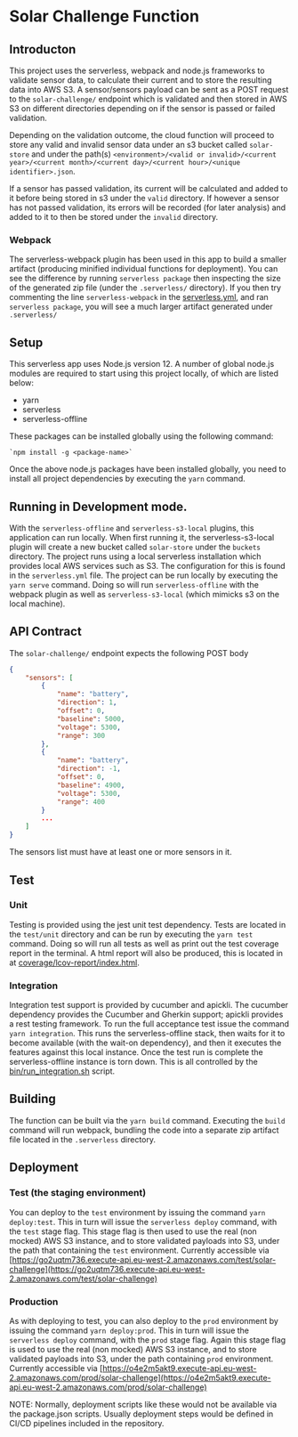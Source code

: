 # Solar Challenge Function
  
## Introducton

This project uses the serverless, webpack and node.js frameworks to validate sensor data, to calculate their current and to store the resulting data into AWS S3.
A sensor/sensors payload can be sent as a POST request to the `solar-challenge/` endpoint which is validated and then stored in AWS S3 on different directories depending on if the sensor is passed or failed validation.

Depending on the validation outcome, the cloud function will proceed to store any valid and invalid sensor data under an s3 bucket called `solar-store` and under the path(s) `<environment>/<valid or invalid>/<current year>/<current month>/<current day>/<current hour>/<unique identifier>.json`.

If a sensor has passed validation, its current will be calculated and added to it before being stored in s3 under the `valid` directory.
If however a sensor has not passed validation, its errors will be recorded (for later analysis) and added to it to then be stored under the `invalid` directory.

### Webpack

The serverless-webpack plugin has been used in this app to build a smaller artifact (producing minified individual functions for deployment). You can see the difference by running `serverless package` then inspecting the size of the generated zip file (under the `.serverless/` directory). If you then try commenting the line `serverless-webpack` in the [serverless.yml](serverless.yml), and ran `serverless package`, you will see a much larger artifact generated under `.serverless/`

## Setup

This serverless app uses Node.js version 12.
A number of global node.js modules are required to start using this project locally, of which are listed below:

* yarn
* serverless
* serverless-offline

These packages can be installed globally using the following command:

    `npm install -g <package-name>`

Once the above node.js packages have been installed globally, you need to install all project dependencies by executing the `yarn` command.

## Running in Development mode.

With the `serverless-offline` and `serverless-s3-local` plugins, this application can run locally. When first running it, the serverless-s3-local plugin will create a new bucket called `solar-store` under the `buckets` directory.
The project runs using a local serverless installation which provides local AWS services such as S3. The configuration for this is found in the `serverless.yml` file.
The project can be run locally by executing the `yarn serve` command. Doing so will run `serverless-offline` with the webpack plugin as well as `serverless-s3-local` (which mimicks s3 on the local machine).

## API Contract

The `solar-challenge/` endpoint expects the following POST body

```JSON
{
    "sensors": [
        {
            "name": "battery",
            "direction": 1,
            "offset": 0,
            "baseline": 5000,
            "voltage": 5300,
            "range": 300
        },
        {
            "name": "battery",
            "direction": -1,
            "offset": 0,
            "baseline": 4900,
            "voltage": 5300,
            "range": 400
        }
        ...
    ]
}
```
The sensors list must have at least one or more sensors in it.

## Test

### Unit

Testing is provided using the jest unit test dependency. Tests are located in the `test/unit` directory and can be run by executing the `yarn test` command. Doing so will run all tests as well as print out the test coverage report in the terminal. A html report will also be produced, this is located in at [coverage/lcov-report/index.html](coverage/lcov-report/index.html).

### Integration

Integration test support is provided by cucumber and apickli. The cucumber dependency provides the Cucumber and Gherkin support; apickli provides a rest testing framework.
To run the full acceptance test issue the command `yarn integration`. This runs the serverless-offline stack, then waits for it to become available (with the wait-on dependency), and then it executes the features against this local instance. Once the test run is complete the serverless-offline instance is torn down. This is all controlled by the [bin/run_integration.sh](bin/run_integration.sh) script.

## Building

The function can be built via the `yarn build` command. Executing the `build` command will run webpack, bundling the code into a separate zip artifact file located in the `.serverless` directory.

## Deployment

### Test (the staging environment)
You can deploy to the `test` environment by issuing the command `yarn deploy:test`. This in turn will issue the `serverless deploy` command, with the `test` stage flag.
This stage flag is then used to use the real (non mocked) AWS S3 instance, and to store validated payloads into S3, under the path that containing the `test` environment.
Currently accessible via [https://go2uqtm736.execute-api.eu-west-2.amazonaws.com/test/solar-challenge](https://go2uqtm736.execute-api.eu-west-2.amazonaws.com/test/solar-challenge)

### Production
As with deploying to test, you can also deploy to the `prod` environment by issuing the command `yarn deploy:prod`. This in turn will issue the `serverless deploy` command, with the `prod` stage flag.
Again this stage flag is used to use the real (non mocked) AWS S3 instance, and to store validated payloads into S3, under the path containing `prod` environment.
Currently accessible via [https://o4e2m5akt9.execute-api.eu-west-2.amazonaws.com/prod/solar-challenge](https://o4e2m5akt9.execute-api.eu-west-2.amazonaws.com/prod/solar-challenge)

NOTE:
Normally, deployment scripts like these would not be available via the package.json scripts. Usually deployment steps would be defined in CI/CD pipelines included in the repository.
